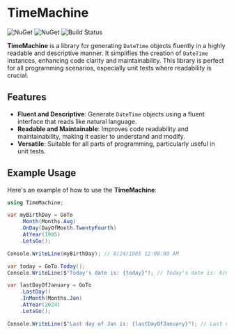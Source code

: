 # TimeMachine

![NuGet](https://img.shields.io/nuget/v/hmdmhmd.TimeMachine)
![NuGet](https://img.shields.io/nuget/dt/hmdmhmd.TimeMachine)
![Build Status](https://github.com/mhmdhmd/TimeMachine/workflows/CI/badge.svg)

**TimeMachine** is a library for generating `DateTime` objects fluently in a highly readable and descriptive manner. It simplifies the creation of `DateTime` instances, enhancing code clarity and maintainability. This library is perfect for all programming scenarios, especially unit tests where readability is crucial.

## Features

- **Fluent and Descriptive**: Generate `DateTime` objects using a fluent interface that reads like natural language.
- **Readable and Maintainable**: Improves code readability and maintainability, making it easier to understand and modify.
- **Versatile**: Suitable for all parts of programming, particularly useful in unit tests.

## Example Usage

Here's an example of how to use the **TimeMachine**:

```csharp
using TimeMachine;

var myBirthDay = GoTo
    .Month(Months.Aug)
    .OnDay(DayOfMonth.TwentyFourth)
    .AtYear(1985)
    .LetsGo();

Console.WriteLine(myBirthDay); // 8/24/1985 12:00:00 AM

var today = GoTo.Today();
Console.WriteLine($"Today's date is: {today}"); // Today's date is: 6/8/2024 1:03:28 AM

var lastDayOfJanuary = GoTo
    .LastDay()
    .InMonth(Months.Jan)
    .AtYear(2024)
    .LetsGo();

Console.WriteLine($"Last day of Jan is: {lastDayOfJanuary}"); // Last day of Jan is: 1/31/2024 12:00:00 AM
